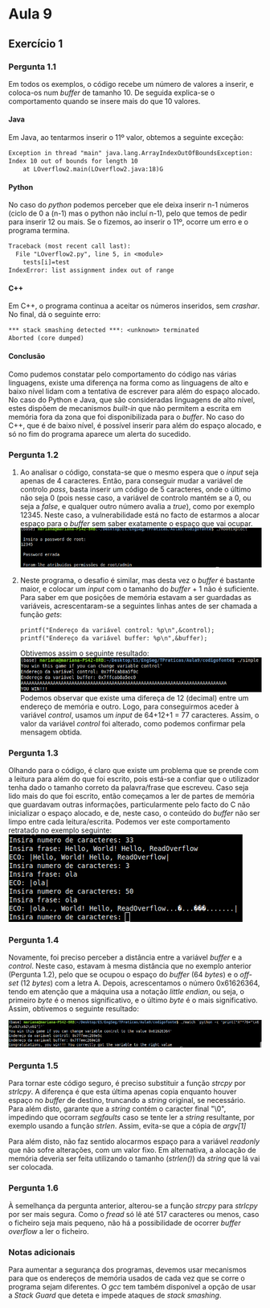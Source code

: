 # Aula 9

## Exercício 1

### Pergunta 1.1

Em todos os exemplos, o código recebe um número de valores a inserir, e coloca-os num _buffer_ de tamanho 10. De seguida explica-se o comportamento quando se insere mais do que 10 valores.

#### Java

Em Java, ao tentarmos inserir o 11º valor, obtemos a seguinte exceção:

```
Exception in thread "main" java.lang.ArrayIndexOutOfBoundsException: Index 10 out of bounds for length 10
	at LOverflow2.main(LOverflow2.java:18)G
```

#### Python

No caso do _python_ podemos perceber que ele deixa inserir n-1 números (ciclo de 0 a (n-1) mas o python não incluí n-1), pelo que temos de pedir para inserir 12 ou mais. Se o fizemos, ao inserir o 11º, ocorre um erro e o programa termina.

```
Traceback (most recent call last):
  File "LOverflow2.py", line 5, in <module>
    tests[i]=test
IndexError: list assignment index out of range

```

#### C++

Em C++, o programa continua a aceitar os números inseridos, sem _crashar_. No final, dá o seguinte erro:

```
*** stack smashing detected ***: <unknown> terminated
Aborted (core dumped)

```

#### Conclusão

Como pudemos constatar pelo comportamento do código nas várias linguagens, existe uma diferença na forma como as linguagens de alto e baixo nível lidam com a tentativa de escrever para além do espaço alocado. No caso do Python e Java, que são consideradas linguagens de alto nível, estes dispõem de mecanismos _built-in_ que não permitem a escrita em memória fora da zona que foi disponibilizada para o _buffer_. No caso do C++, que é de baixo nível, é possível inserir para além do espaço alocado, e só no fim do programa aparece um alerta do sucedido.

### Pergunta 1.2

1.  Ao analisar o código, constata-se que o mesmo espera que o _input_ seja apenas de 4 caracteres. Então, para conseguir mudar a variável de controlo _pass_, basta inserir um código de 5 caracteres, onde o último não seja 0 (pois nesse caso, a variável de controlo mantém se a 0, ou seja a _false_, e qualquer outro número avalia a _true_), como por exemplo 12345. Neste caso, a vulnerabilidade está no facto de estarmos a alocar espaço para o _buffer_ sem saber exatamente o espaço que vai ocupar.
    ![Pergunta1_2root](https://github.com/uminho-miei-engseg-19-20/Grupo6/blob/master/TPraticas/Aula9/p1_2root.png)

2.  Neste programa, o desafio é similar, mas desta vez o _buffer_ é bastante maior, e colocar um _input_ com o tamanho do _buffer_ + 1 não é suficiente. Para saber em que posições de memória estavam a ser guardadas as variáveis, acrescentaram-se a seguintes linhas antes de ser chamada a função _gets_:

        printf("Endereço da variável control: %p\n",&control);
        printf("Endereço da variável buffer: %p\n",&buffer);

    Obtivemos assim o seguinte resultado:
    ![Pergunta1_2simple](https://github.com/uminho-miei-engseg-19-20/Grupo6/blob/master/TPraticas/Aula9/p1_2simple.png)
    Podemos observar que existe uma difereça de 12 (decimal) entre um endereço de memória e outro. Logo, para conseguirmos aceder à variável _control_, usamos um _input_ de 64+12+1 = 77 caracteres. Assim, o valor da variável _control_ foi alterado, como podemos confirmar pela mensagem obtida.

### Pergunta 1.3

Olhando para o código, é claro que existe um problema que se prende com a leitura para além do que foi escrito, pois está-se a confiar que o utilizador tenha dado o tamanho correto da palavra/frase que escreveu.
Caso seja lido mais do que foi escrito, então começamos a ler de partes de memória que guardavam outras informações, particularmente pelo facto do C não inicializar o espaço alocado, e de, neste caso, o conteúdo do _buffer_ não ser limpo entre cada leitura/escrita.
Podemos ver este comportamento retratado no exemplo seguinte:
![Pergunta1_3](https://github.com/uminho-miei-engseg-19-20/Grupo6/blob/master/TPraticas/Aula9/p1_3.png)

### Pergunta 1.4

Novamente, foi preciso perceber a distância entre a variável _buffer_ e a _control_. Neste caso, estavam à mesma distância que no exemplo anterior (Pergunta 1.2), pelo que se ocupou o espaço do _buffer_ (64 _bytes_) e o _off-set_ (12 _bytes_) com a letra A. Depois, acrescentamos o número 0x61626364, tendo em atenção que a máquina usa a notação _little endian_, ou seja, o primeiro _byte_ é o menos significativo, e o último _byte_ é o mais significativo. Assim, obtivemos o seguinte resultado:

![Pergunta1_4](https://github.com/uminho-miei-engseg-19-20/Grupo6/blob/master/TPraticas/Aula9/p1_4.png)

### Pergunta 1.5

Para tornar este código seguro, é preciso substituir a função _strcpy_ por _strlcpy_. A diferença é que esta última apenas copia enquanto houver espaço no _buffer_ de destino, truncando a _string_ original, se necessário. Para além disto, garante que a _string_ contém o caracter final "\0", impedindo que ocorram _segfaults_ caso se tente ler a _string_ resultante, por exemplo usando a função _strlen_. Assim, evita-se que a cópia de _argv[1]_

Para além disto, não faz sentido alocarmos espaço para a variável _readonly_ que não sofre alterações, com um valor fixo. Em alternativa, a alocação de memória deveria ser feita utilizando o tamanho (_strlen()_) da _string_ que lá vai ser colocada.

### Pergunta 1.6

À semelhança da pergunta anterior, alterou-se a função _strcpy_ para _strlcpy_ por ser mais segura. Como o _fread_ só lê até 517 caracteres ou menos, caso o ficheiro seja mais pequeno, não há a possibilidade de ocorrer _buffer overflow_ a ler o ficheiro.

### Notas adicionais

Para aumentar a segurança dos programas, devemos usar mecanismos para que os endereços de memória usados de cada vez que se corre o programa sejam diferentes.
O _gcc_ tem também disponível a opção de usar a _Stack Guard_ que deteta e impede ataques de _stack smashing_.
